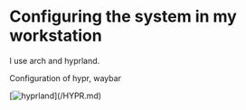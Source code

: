 # Configuring the system in my workstation

I use arch and hyprland.


Configuration of hypr, waybar


[![hyprland](https://img.shields.io/badge/-Hyprland-rgb(0,0,0)?style=for-the-badge)](/HYPR.md)

